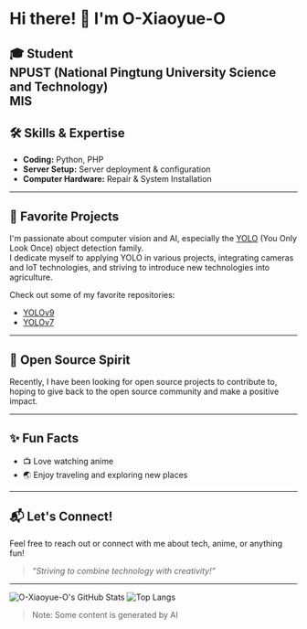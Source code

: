 # Hi there! 👋 I'm O-Xiaoyue-O

🎓 **Student**  
NPUST (National Pingtung University Science and Technology)  
MIS
---

## 🛠️ Skills & Expertise

- **Coding:** Python, PHP
- **Server Setup:** Server deployment & configuration
- **Computer Hardware:** Repair & System Installation

---

## 🚀 Favorite Projects

I'm passionate about computer vision and AI, especially the [YOLO](https://github.com/AlexeyAB/darknet) (You Only Look Once) object detection family.  
I dedicate myself to applying YOLO in various projects, integrating cameras and IoT technologies, and striving to introduce new technologies into agriculture.

Check out some of my favorite repositories:

- [YOLOv9](https://github.com/WongKinYiu/yolov9)
- [YOLOv7](https://github.com/WongKinYiu/yolov7)

---

## 🌱 Open Source Spirit

Recently, I have been looking for open source projects to contribute to, hoping to give back to the open source community and make a positive impact.

---

## ✨ Fun Facts

- 📺 Love watching anime
- 🌏 Enjoy traveling and exploring new places

---

## 📬 Let's Connect!

Feel free to reach out or connect with me about tech, anime, or anything fun!

> _“Striving to combine technology with creativity!”_

---

![O-Xiaoyue-O's GitHub Stats](https://github-readme-stats.vercel.app/api?username=O-Xiaoyue-O&show_icons=true&theme=tokyonight) 
![Top Langs](https://github-readme-stats.vercel.app/api/top-langs/?username=O-Xiaoyue-O&layout=compact&theme=tokyonight)

> Note: Some content is generated by AI
